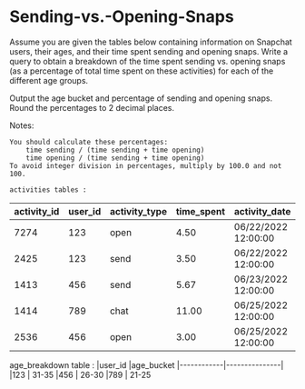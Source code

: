 # Sending-vs.-Opening-Snaps
Assume you are given the tables below containing information on Snapchat users, their ages, and their time spent sending and opening snaps. Write a query to obtain a breakdown of the time spent sending vs. opening snaps (as a percentage of total time spent on these activities) for each of the different age groups.

Output the age bucket and percentage of sending and opening snaps. Round the percentages to 2 decimal places.

Notes:

    You should calculate these percentages:
        time sending / (time sending + time opening)
        time opening / (time sending + time opening)
    To avoid integer division in percentages, multiply by 100.0 and not 100.
    
    activities tables : 
|activity_id |user_id	       |activity_type|time_spent|	activity_date|
|------------|---------------|--------------|----------|--------------------|
|7274|	123|	open |  4.50	|06/22/2022 12:00:00
|2425|	123|	send |  3.50	|06/22/2022 12:00:00
|1413|	456|	send |  5.67	|06/23/2022 12:00:00
|1414|	789|	chat |	11.00	|06/25/2022 12:00:00
|2536|	456|	open |	3.00	|06/25/2022 12:00:00



age_breakdown table :
|user_id	|age_bucket
|------------|---------------|
|123 |	31-35
|456 |  26-30
|789 |	21-25
